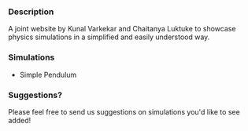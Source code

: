 ### Description

A joint website by Kunal Varkekar and Chaitanya Luktuke to showcase physics simulations in a simplified and easily understood way. 


### Simulations

- Simple Pendulum

### Suggestions?

Please feel free to send us suggestions on simulations you'd like to see added!